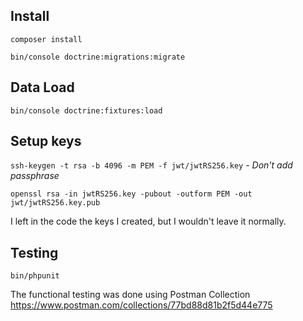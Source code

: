 ## Install
```composer install```

```bin/console doctrine:migrations:migrate```

## Data Load
```bin/console doctrine:fixtures:load```

## Setup keys
```ssh-keygen -t rsa -b 4096 -m PEM -f jwt/jwtRS256.key``` - *Don't add passphrase*

```openssl rsa -in jwtRS256.key -pubout -outform PEM -out jwt/jwtRS256.key.pub```

I left in the code the keys I created, but I wouldn't leave it normally. 

## Testing
```bin/phpunit```

The functional testing was done using Postman Collection
https://www.postman.com/collections/77bd88d81b2f5d44e775